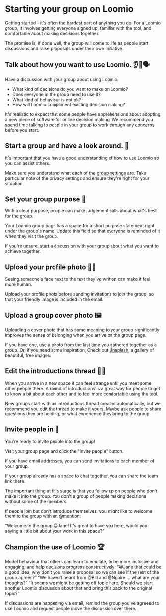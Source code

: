 # Starting your group on Loomio

Getting started - it's often the hardest part of anything you do. For a Loomio group, it involves getting everyone signed up, familiar with the tool, and comfortable about making decisions together.

The promise is, if done well, the group will come to life as people start discussions and raise proposals under their own initiative.

## Talk about how you want to use Loomio. 👂👄🗣

Have a discussion with your group about using Loomio.

- What kind of decisions do you want to make on Loomio?
- Does everyone in the group need to use it?
- What kind of behaviour is not ok?
- How will Loomio compliment existing decision making?

It's realistic to expect that some people have apprehensions about adopting a new piece of software for online decision making. We recommend you spend time talking to people in your group to work through any concerns before you start.

## Start a group and have a look around. 👀

It's important that you have a good understanding of how to use Loomio so you can assist others.

Make sure you understand what each of the [group settings](https://loomio.gitbooks.io/manual/content/en/group_settings.html) are. Take particular note of the privacy settings and ensure they're right for your situation.

## Set your group purpose 🌟

With a clear purpose, people can make judgement calls about what's best for the group.

Your Loomio group page has a space for a short purpose statement right under the group's name. Update this field so that everyone is reminded of it when they visit the group.

If you're unsure, start a discussion with your group about what you want to achieve together.

## Upload your profile photo 👩🏽

Seeing someone's face next to the text they've written can make it feel more human.

Upload your profile photo before sending invitations to join the group, so that your friendly image is included in the email.

## Upload a group cover photo 🖼

Uploading a cover photo that has some meaning to your group significantly improves the sense of belonging when you arrive on the group page.

If you have one, use a photo from the last time you gathered together as a group. Or, if you need some inspiration, Check out [Unsplash](https://unsplash.com/), a gallery of beautiful, free images.

## Edit the introductions thread 👋🏽

When you arrive in a new space it can feel strange until you meet some other people there. A round of introductions is a great way for people to get to know a bit about each other and to feel more comfortable using the tool.

New groups start with an introductions thread created automatically, but we recommend you edit the thread to make it yours. Maybe ask people to share questions they are holding, or what experience they bring to the group.

## Invite people in 🙋

You're ready to invite people into the group!

Visit your group page and click the "Invite people" button.

If you have email addresses, you can send invitations to each member of your group.

If your group already has a space to chat together, you can share the team link there.

The important thing at this stage is that you follow up on people who don't make it into the group. You don't a group of people making decisions without some of the members.

If people join but don't introduce themselves, you might like to welcome them to the group with an @mention:

“Welcome to the group @Jane! It's great to have you here, would you saying a little bit about your work in this space?”

## Champion the use of Loomio 🏆

Model behaviour that others can learn to emulate, to be more inclusive and engaging, and help decisions progress constructively:
“@Jane that could be a good idea, why don’t you raise a proposal so we can see if the rest of the group agrees?”
“We haven’t heard from @Bill and @Ngaire … what are your thoughts?”
“It seems we might be getting off topic here. Should we start another Loomio discussion about that and bring this back to the original topic?”

If discussions are happening via email, remind the group you've agreeed to use Loomio and request people move the discussion over there.
